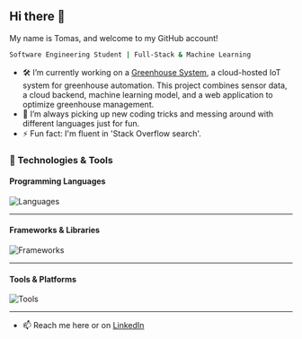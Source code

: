 ## Hi there 👋

My name is Tomas, and welcome to my GitHub account!

```bash
Software Engineering Student | Full-Stack & Machine Learning 
```

- 🛠️ I’m currently working on a [Greenhouse System](https://github.com/orgs/SEP4-Greenhouse/repositories), a cloud-hosted IoT system for greenhouse automation. This project combines sensor data, a cloud backend, machine learning model, and a web application to optimize greenhouse management.
- 🌱 I’m always picking up new coding tricks and messing around with different languages just for fun.
- ⚡ Fun fact: I'm fluent in 'Stack Overflow search'.

### 🧠 Technologies & Tools

#### Programming Languages  
![Languages](https://skillicons.dev/icons?i=ts,js,cs,java,py,html,css,c)

---

#### Frameworks & Libraries  
![Frameworks](https://skillicons.dev/icons?i=angular,react,dotnet)

---

#### Tools & Platforms  
![Tools](https://skillicons.dev/icons?i=git,github,docker,kubernetes,azure,sqlite,postgres,vite)

---

- 📫 Reach me here or on [LinkedIn](https://www.linkedin.com/in/tomáš-psotka/)

<!--
**tomaspsotkka/tomaspsotkka** is a ✨ _special_ ✨ repository because its `README.md` (this file) appears on your GitHub profile.

Here are some ideas to get you started:

- 🔭 I’m currently working on ...
- 🌱 I’m currently learning ...
- 👯 I’m looking to collaborate on ...
- 🤔 I’m looking for help with ...
- 💬 Ask me about ...
- 📫 How to reach me: ...
- 😄 Pronouns: ...
- ⚡ Fun fact: ...
-->
